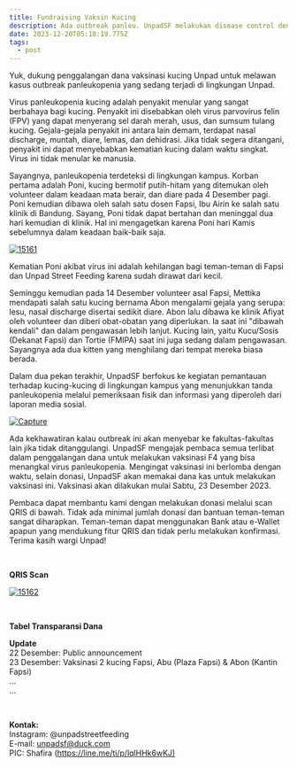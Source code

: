 ```yaml
---
title: Fundraising Vaksin Kucing
description: Ada outbreak panleu. UnpadSF melakukan disease control dengan vaksinasi
date: 2023-12-20T05:18:19.775Z
tags:
  - post
---
```

Yuk, dukung penggalangan dana vaksinasi kucing Unpad untuk melawan kasus outbreak panleukopenia yang sedang terjadi di lingkungan Unpad.

Virus panleukopenia kucing adalah penyakit menular yang sangat berbahaya bagi kucing. Penyakit ini disebabkan oleh virus parvovirus felin (FPV) yang dapat menyerang sel darah merah, usus, dan sumsum tulang kucing. Gejala-gejala penyakit ini antara lain demam, terdapat nasal discharge, muntah, diare, lemas, dan dehidrasi. Jika tidak segera ditangani, penyakit ini dapat menyebabkan kematian kucing dalam waktu singkat. Virus ini tidak menular ke manusia.

Sayangnya, panleukopenia terdeteksi di lingkungan kampus. Korban pertama adalah Poni, kucing bermotif putih-hitam yang ditemukan oleh volunteer dalam keadaan mata berair, dan diare pada 4 Desember pagi. Poni kemudian dibawa oleh salah satu dosen Fapsi, Ibu Airin ke salah satu klinik di Bandung. Sayang, Poni tidak dapat bertahan dan meninggal dua hari kemudian di klinik. Hal ini mengagetkan karena Poni hari Kamis sebelumnya dalam keadaan baik-baik saja.

<a href="https://ibb.co/x5g8C63"><img src="https://i.ibb.co/JkpFBHC/15161.jpg" alt="15161" border="0" /></a>

Kematian Poni akibat virus ini adalah kehilangan bagi teman-teman di Fapsi dan Unpad Street Feeding karena sudah dirawat dari kecil.

Seminggu kemudian pada 14 Desember volunteer asal Fapsi, Mettika mendapati salah satu kucing bernama Abon mengalami gejala yang serupa: lesu, nasal discharge disertai sedikit diare. Abon lalu dibawa ke klinik Afiyat oleh volunteer dan diberi obat-obatan yang diperlukan. Ia saat ini "dibawah kendali" dan dalam pengawasan lebih lanjut. Kucing lain, yaitu Kucu/Sosis (Dekanat Fapsi) dan Tortie (FMIPA) saat ini juga sedang dalam pengawasan. Sayangnya ada dua kitten yang menghilang dari tempat mereka biasa berada.

Dalam dua pekan terakhir, UnpadSF berfokus ke kegiatan pemantauan terhadap kucing-kucing di lingkungan kampus yang menunjukkan tanda panleukopenia melalui pemeriksaan fisik dan informasi yang diperoleh dari laporan media sosial.

<a href="https://imgbb.com/"><img src="https://i.ibb.co/pbkW8HS/Capture.jpg" alt="Capture" border="0" /></a>

Ada kekhawatiran kalau outbreak ini akan menyebar ke fakultas-fakultas lain jika tidak ditanggulangi. UnpadSF mengajak pembaca semua terlibat dalam penggalangan dana untuk melakukan vaksinasi F4 yang bisa menangkal virus panleukopenia. Mengingat vaksinasi ini berlomba dengan waktu, selain donasi, UnpadSF akan memakai dana kas untuk melakukan vaksinasi ini. Vaksinasi akan dilakukan mulai Sabtu, 23 Desember 2023.

Pembaca dapat membantu kami dengan melakukan donasi melalui scan QRIS di bawah. Tidak ada minimal jumlah donasi dan bantuan teman-teman sangat diharapkan. Teman-teman dapat menggunakan Bank atau e-Wallet apapun yang mendukung fitur QRIS dan tidak perlu melakukan konfirmasi. Terima kasih wargi Unpad!

<br>

**QRIS Scan**

<a href="https://ibb.co/LZyKgYW"><img src="https://i.ibb.co/P6ykWFn/15162.jpg" alt="15162" border="0" /></a>

<br>

**Tabel Transparansi Dana**

<script src="https://gist.github.com/unpadsfresearch/05264a68f90eb5b8846cc83fb36535dc.js"></script>

**Update**\
22 Desember: Public announcement\
23 Desember: Vaksinasi 2 kucing Fapsi, Abu (Plaza Fapsi) & Abon (Kantin Fapsi)\
...\
...

<br>

**Kontak:**\
Instagram: @unpadstreetfeeding\
E-mail: unpadsf@duck.com\
PIC: Shafira ([https://line.me/ti/p/lqlHHk6wKJ)](https://line.me/ti/p/lqlHHk6wKJ)